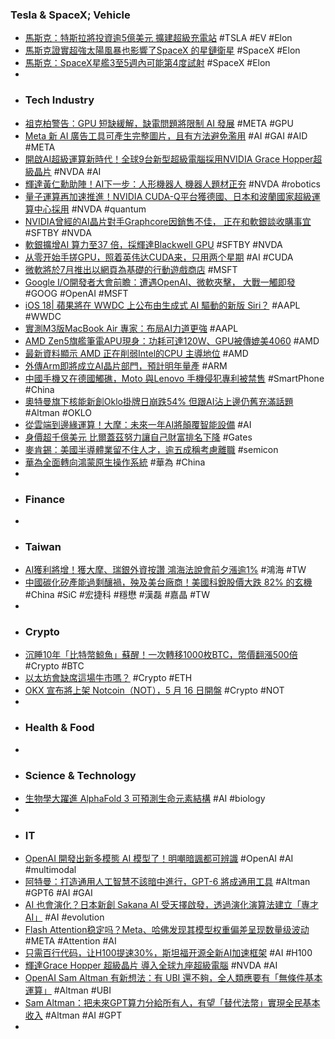 ### Tesla & SpaceX; Vehicle
- [馬斯克：特斯拉將投資逾5億美元 擴建超級充電站](https://news.cnyes.com/news/id/5560038) #TSLA #EV #Elon
- [馬斯克證實超強太陽風暴也影響了SpaceX 的星鏈衛星](https://www.techbang.com/posts/115242-musk-confirmed-that-the-super-strong-solar-storm-also) #SpaceX #Elon
- [馬斯克：SpaceX星艦3至5週內可能第4度試射](https://udn.com/news/story/6811/7958581) #SpaceX #Elon
-
- ### Tech Industry
- [祖克柏警告：GPU 短缺緩解，缺電問題將限制 AI 發展](https://technews.tw/2024/05/13/ai-gpu-bottleneck-has-eased-but-now-power-will-constrain-ai-growth/) #META #GPU
- [Meta 新 AI 廣告工具可產生完整圖片，且有方法避免濫用](https://technews.tw/2024/05/11/meta-ai-tools-for-advertisers-can-now-create-full-new-images/) #AI #GAI #AID #META
- [開啟AI超級運算新時代！全球9台新型超級電腦採用NVIDIA Grace Hopper超級晶片](https://www.wealth.com.tw/articles/919e551e-14b6-4d86-b58a-bacb27c3101f) #NVDA #AI
- [輝達黃仁勳助陣！AI下一步：人形機器人 機器人題材正夯](https://www.wealth.com.tw/articles/c1dc4d7c-f098-4bc5-8cfb-ee71fb202f22) #NVDA #robotics
- [量子運算再加速推進！NVIDIA CUDA-Q平台獲德國、日本和波蘭國家超級運算中心採用](https://www.wealth.com.tw/articles/b46c1184-7f73-45e2-b613-2c7c7f66eb94) #NVDA #quantum
- [NVIDIA曾經的AI晶片對手Graphcore因銷售不佳， 正在和軟銀談收購事宜](https://www.techbang.com/posts/115219-graphcore-nvidias-softbank) #SFTBY #NVDA
- [軟銀擴增AI 算力至37 倍，採輝達Blackwell GPU](https://technews.tw/2024/05/13/blackwell-gpu-softbank/) #SFTBY #NVDA
- [从零开始手搓GPU，照着英伟达CUDA来，只用两个星期](https://www.jiqizhixin.com/articles/2024-05-13-7) #AI #CUDA
- [微軟將於7月推出以網頁為基礎的行動遊戲商店](https://www.4gamers.com.tw/news/detail/64512/microsoft-to-launch-mobile-game-store-in-july) #MSFT
- [Google I/O開發者大會前瞻：遭遇OpenAI、微軟夾擊， 大戰一觸即發](https://www.techbang.com/posts/115261-google-i-oopenai) #GOOG #OpenAI #MSFT
- [iOS 18| 蘋果將在 WWDC 上公布由生成式 AI 驅動的新版 Siri？](https://tw.news.yahoo.com/apples-big-ai-rollout-at-wwdc-will-reportedly-focus-on-making-siri-suck-less-063820898.html) #AAPL #WWDC
- [實測M3版MacBook Air 專家：布局AI力道更強](https://udn.com/news/story/7240/7959876) #AAPL
- [AMD Zen5旗艦筆電APU現身：功耗可達120W、GPU被傳媲美4060](https://news.xfastest.com/amd/139923/amd-zen5旗艦筆電apu現身：功耗可達120w、gpu被傳媲美4060/) #AMD
- [最新資料顯示 AMD 正在削弱Intel的CPU 主導地位](https://www.techbang.com/posts/115246-amd-cannibalizing-intels-cpu) #AMD
- [外傳Arm即將成立AI晶片部門，預計明年量產](https://www.ithome.com.tw/news/162831) #ARM
- [中國手機又在德國觸礁，Moto 與Lenovo 手機侵犯專利被禁售](https://m.eprice.com.tw/mobile/talk/4537/5809502/1) #SmartPhone #China
- [奧特曼旗下核能新創Oklo掛牌日崩跌54% 但跟AI沾上邊仍舊充滿話題](https://news.cnyes.com/news/id/5559338) #Altman #OKLO
- [從雲端到邊緣運算！大摩：未來一年AI將顛覆智能設備](https://news.cnyes.com/news/id/5560043) #AI
- [身價超千億美元 比爾蓋茲努力讓自己財富排名下降](https://news.cnyes.com/news/id/5560035) #Gates
- [麥肯錫：美國半導體業留不住人才，逾五成稱考慮離職](https://technews.tw/2024/05/13/more-than-50percent-of-us-semiconductor-industry-considers-leaving-their-jobs/) #semicon
- [華為全面轉向鴻蒙原生操作系統](https://zh.cn.nikkei.com/china/ccompany/55535-2024-05-13-08-34-01.html) #華為 #China
-
- ### Finance
-
- ### Taiwan
- [AI獲利將增！獲大摩、瑞銀外資按讚 鴻海法說會前夕漲逾1%](https://news.cnyes.com/news/id/5559749) #鴻海 #TW
- [中國碳化矽產能過剩釀禍，殃及美台廠商！美國科銳股價大跌 82% 的玄機](https://finance.technews.tw/2024/05/12/chinas-silicon-carbide-production-capacity-is-overcapacity/) #China #SiC #宏捷科 #穩懋 #漢磊 #嘉晶 #TW
-
- ### Crypto
- [沉睡10年「比特幣鯨魚」蘇醒！一次轉移1000枚BTC，幣價翻漲500倍](https://www.blocktempo.com/bitcoin-whale-wakes-up-after-10-years-of-dormancy/) #Crypto #BTC
- [以太坊會缺席這場牛市嗎？](https://www.blocktempo.com/will-ethereum-be-absent-from-this-bull-market/) #Crypto #ETH
- [OKX 宣布將上架 Notcoin（NOT），5 月 16 日開盤](https://blockcast.it/2024/05/11/okx-to-list-notcoin-not-for-spot-trading/) #Crypto #NOT
-
- ### Health & Food
-
- ### Science & Technology
- [生物學大躍進 AlphaFold 3 可預測生命元素結構](https://www.technice.com.tw/issues/biotech/110926/) #AI #biology
-
- ### IT
- [OpenAI 開發出新多模態 AI 模型了！明嘲暗諷都可辨識](https://www.inside.com.tw/article/35001-openai-new-multi-modal-model) #OpenAI #AI #multimodal
- [阿特曼：打造通用人工智慧不該暗中進行，GPT-6 將成通用工具](https://www.techbang.com/posts/114666-ultraman-general-artificial-intelligence-should-not-be) #Altman #GPT6 #AI #GAI
- [AI 也會演化？日本新創 Sakana AI 受天擇啟發，透過演化演算法建立「專才 AI」](https://www.techbang.com/posts/114272-whats-the-point-the-new-york-times-im-going-to-go) #AI #evolution
- [Flash Attention稳定吗？Meta、哈佛发现其模型权重偏差呈现数量级波动](https://www.jiqizhixin.com/articles/2024-05-13-6) #META #Attention #AI
- [只需百行代码，让H100提速30%，斯坦福开源全新AI加速框架](https://www.jiqizhixin.com/articles/2024-05-13-12) #AI #H100
- [輝達Grace Hopper 超級晶片 導入全球九座超級電腦](https://news.cnyes.com/news/id/5560274) #NVDA #AI
- [OpenAI Sam Altman 有新想法：有 UBI 還不夠，全人類應要有「無條件基本運算」](https://www.inside.com.tw/article/35002-openai-sam-altman-universal-basic-income-idea-compute) #Altman #UBI
- [Sam Altman：把未來GPT算力分給所有人，有望「替代法幣」實現全民基本收入](https://www.blocktempo.com/sam-altman-believes-compute-could-become-the-new-ubi-in-the-ai-era/) #Altman #AI #GPT
-